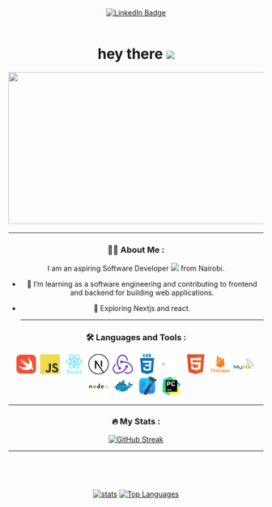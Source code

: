 
<div id="header" align="center">
  <div id="badges">
  <a href="https://www.linkedin.com/in/muktar-hussein-2b21b2257/">
    <img src="https://img.shields.io/badge/LinkedIn-blue?style=for-the-badge&logo=linkedin&logoColor=white" alt="LinkedIn Badge"/>
  </a>

</div>
  <img src="https://komarev.com/ghpvc/?username=huss3n&style=flat-square&color=blue" alt=""/>
<h1>
  hey there
  <img src="https://media.giphy.com/media/hvRJCLFzcasrR4ia7z/giphy.gif" width="30px"/>
</h1>
  <div align="center">
  <img src="https://media.giphy.com/media/iIqmM5tTjmpOB9mpbn/giphy.gif" width="600" height="300"/>
</div>
  
  ---

### :man_technologist: About Me :
  
  I am an aspiring Software Developer <img src="https://media.giphy.com/media/WUlplcMpOCEmTGBtBW/giphy.gif" width="30"> from Nairobi.
  - :telescope: I’m learning as a software engineering and contributing to frontend and backend for building web applications.

- :seedling: Exploring Nextjs and react.
  
  ---

### :hammer_and_wrench: Languages and Tools :
  <div>
  <img src="https://github.com/devicons/devicon/blob/master/icons/swift/swift-original.svg" title="Swift" alt="Swift" width="40" height="40"/>&nbsp;
  <img src="https://github.com/devicons/devicon/blob/master/icons/javascript/javascript-original.svg" title="JavaScript" alt="JavaScript" width="40" height="40"/>&nbsp;
  <img src="https://github.com/devicons/devicon/blob/master/icons/react/react-original-wordmark.svg" title="React" alt="React" width="40" height="40"/>&nbsp;
  <img src="https://github.com/devicons/devicon/blob/master/icons/nextjs/nextjs-line.svg" title="nextjs" alt="nextjs" width="40" height="40"/>&nbsp;
  <img src="https://github.com/devicons/devicon/blob/master/icons/redux/redux-original.svg" title="Redux" alt="Redux " width="40" height="40"/>&nbsp; 
  <img src="https://github.com/devicons/devicon/blob/master/icons/css3/css3-plain-wordmark.svg"  title="CSS3" alt="CSS" width="40" height="40"/>&nbsp;
  <img src="https://github.com/devicons/devicon/blob/master/icons/tailwindcss/tailwindcss-original-wordmark.svg"  title="tailwindcss" alt="tailwindcss" width="40" height="40"/>&nbsp;
  <img src="https://github.com/devicons/devicon/blob/master/icons/html5/html5-original.svg" title="HTML5" alt="HTML" width="40" height="40"/>&nbsp; 
  <img src="https://github.com/devicons/devicon/blob/master/icons/firebase/firebase-plain-wordmark.svg" title="Firebase" alt="Firebase" width="40" height="40"/>&nbsp;
  <img src="https://github.com/devicons/devicon/blob/master/icons/mysql/mysql-original-wordmark.svg" title="MySQL"  alt="MySQL" width="40" height="40"/>&nbsp;
  <img src="https://github.com/devicons/devicon/blob/master/icons/nodejs/nodejs-original-wordmark.svg" title="NodeJS" alt="NodeJS" width="40" height="40"/>&nbsp;
  <img src="https://github.com/devicons/devicon/blob/master/icons/docker/docker-original.svg" title="docker" alt="docker" width="40" height="40"/>&nbsp;
  <img src="https://github.com/devicons/devicon/blob/master/icons/xcode/xcode-original.svg" title="xcode" alt="xcode" width="40" height="40"/>&nbsp;
  <img src="https://github.com/devicons/devicon/blob/master/icons/pycharm/pycharm-original.svg" title="pycharm" alt="pycharm" width="40" height="40"/>&nbsp;
          
</div>

  ---

### :fire: My Stats :
  [![GitHub Streak](http://github-readme-streak-stats.herokuapp.com?user=huss3n&theme=dark&background=000000)](https://git.io/streak-stats)
  
  ---
  <br/>
<p align="center">
  <a href="https://github.com/huss3n">
    <img src="https://github-profile-summary-cards.vercel.app/api/cards/profile-details?username=huss3n&theme=dark" alt=""/>
  </a>
</p>

<a> 
    <a href="https://github.com/huss3n"><img alt="stats" src="https://denvercoder1-github-readme-stats.vercel.app/api?username=huss3n&show_icons=true&count_private=true&theme=cobalt&border_color=7F3FBF&bg_color=0D1117&title_color=F85D7F&icon_color=F8D866" height="192px" width="49.5%"/></a>
  <a href="https://github.com/huss3n"><img alt="Top Languages" src="https://denvercoder1-github-readme-stats.vercel.app/api/top-langs/?username=huss3n&langs_count=8&layout=compact&theme=dark&border_color=7F3FBF&bg_color=0D1117&title_color=F85D7F&icon_color=F8D866" height="192px" width="49.5%"/></a>
  <br/>
</a>

</div>
